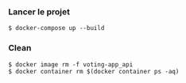 
### Lancer le projet
```
$ docker-compose up --build
```

### Clean
```
$ docker image rm -f voting-app_api
$ docker container rm $(docker container ps -aq)
```